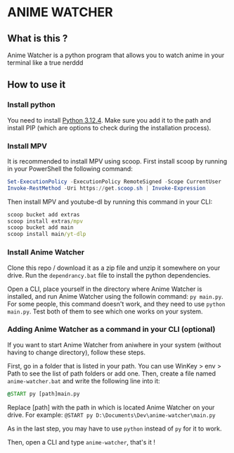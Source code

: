 # ANIME WATCHER

## What is this ?

Anime Watcher is a python program that allows you to watch anime in your terminal like a true nerddd

## How to use it

### Install python
You need to install [Python 3.12.4](https://www.python.org/downloads/release/python-3124/). Make sure you add it to the path and install PIP (which are options to check during the installation process).

### Install MPV
It is recommended to install MPV using scoop. First install scoop by running in your PowerShell the following command:
```ps1
Set-ExecutionPolicy -ExecutionPolicy RemoteSigned -Scope CurrentUser
Invoke-RestMethod -Uri https://get.scoop.sh | Invoke-Expression
```

Then install MPV and youtube-dl by running this command in your CLI:
```bat
scoop bucket add extras
scoop install extras/mpv
scoop bucket add main
scoop install main/yt-dlp
```

### Install Anime Watcher
Clone this repo / download it as a zip file and unzip it somewhere on your drive.
Run the `dependrancy.bat` file to install the python dependencies.

Open a CLI, place yourself in the directory where Anime Watcher is installed, and run Anime Watcher using the followin command: `py main.py`.
For some people, this command doesn't work, and they need to use `python main.py`. Test both of them to see which one works on your system.

### Adding Anime Watcher as a command in your CLI (optional)
If you want to start Anime Watcher from aniwhere in your system (without having to change directory), follow these steps.

First, go in a folder that is listed in your path. You can use WinKey > env > Path to see the list of path folders or add one.
Then, create a file named `anime-watcher.bat` and write the following line into it:
```bat
@START py [path]main.py
```

Replace [path] with the path in which is located Anime Watcher on your drive. For example: `@START py D:\Documents\Dev\anime-watcher\main.py`

As in the last step, you may have to use `python` instead of `py` for it to work.

Then, open a CLI and type `anime-watcher`, that's it !
